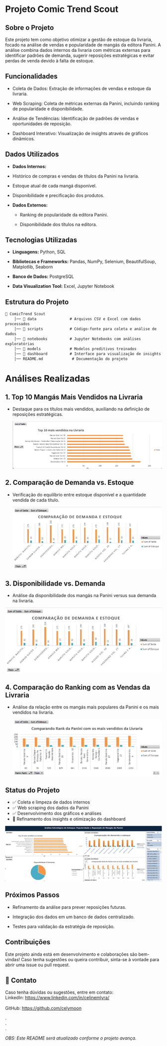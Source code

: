 #   Projeto Comic Trend Scout

## Sobre o Projeto
Este projeto tem como objetivo otimizar a gestão de estoque da livraria, focado na análise de vendas e popularidade de mangás da editora Panini. A análise combina dados internos da livraria com métricas externas para identificar padrões de demanda, sugerir reposições estratégicas e evitar perdas de venda devido à falta de estoque.


##  Funcionalidades
- Coleta de Dados: Extração de informações de vendas e estoque da livraria.

- Web Scraping: Coleta de métricas externas da Panini, incluindo ranking de popularidade e disponibilidade.

- Análise de Tendências: Identificação de padrões de vendas e oportunidades de reposição.

- Dashboard Interativo: Visualização de insights através de gráficos dinâmicos.

##  Dados Utilizados

-   **Dados Internos:**

- Histórico de compras e vendas de títulos da Panini na livraria.

- Estoque atual de cada mangá disponível.

- Disponibilidade e precificação dos produtos.

-   **Dados Externos:**

    -   Ranking de popularidade da editora Panini.

    -   Disponibilidade dos títulos na editora.

##  Tecnologias Utilizadas

-   **Linguagens:** Python, SQL

-   **Bibliotecas e Frameworks:** Pandas, NumPy, Selenium, BeautifulSoup, Matplotlib, Seaborn

-   **Banco de Dados:** PostgreSQL

-   **Data Visualization Tool:** Excel, Jupyter Notebook

##  Estrutura do Projeto

    📂 ComicTrend Scout
        │── 📁 data               # Arquivos CSV e Excel com dados processados
        │── 📁 scripts            # Código-fonte para coleta e análise de dados
        │── 📁 notebooks          # Jupyter Notebooks com análises exploratórias
        │── 📁 models             # Modelos preditivos treinados
        │── 📁 dashboard          # Interface para visualização de insights
        │── README.md             # Documentação do projeto

#   Análises Realizadas

##  1. Top 10 Mangás Mais Vendidos na Livraria

-   Destaque para os títulos mais vendidos, auxiliando na definição de reposições estratégicas.

    ![Top 10 mais vendidos](images\Top10maisvendidos.png)


##  2. Comparação de Demanda vs. Estoque

-   Verificação do equilíbrio entre estoque disponível e a quantidade vendida de cada título.

       ![Top 10 mais vendidos](images\comparacaodemandaeestoque.png)


##  3. Disponibilidade vs. Demanda

-   Análise da disponibilidade dos mangás na Panini versus sua demanda na livraria.

  ![Top 10 mais vendidos](images\comparacaodemandaeestoque.png)

##  4. Comparação do Ranking com as Vendas da Livraria

-   Análise da relação entre os mangás mais populares da Panini e os mais vendidos na livraria.

     ![Top 10 mais vendidos](images\comparandorankpaninicomvendas.png)

## Status do Projeto

- ✅ Coleta e limpeza de dados internos
- ✅ Web scraping dos dados da Panini
- ✅ Desenvolvimento dos gráficos e análises
- 🔄 Refinamento dos insights e otimização do dashboard

![Top 10 mais vendidos](images\dashboard.png)
## Próximos Passos

- Refinamento da análise para prever reposições futuras.
 
- Integração dos dados em um banco de dados centralizado.

- Testes para validação da estratégia de reposição.

##  Contribuições

Este projeto ainda está em desenvolvimento e colaborações são bem-vindas! Caso tenha sugestões ou queira contribuir, sinta-se à vontade para abrir uma issue ou pull request.

## 📧 Contato

Caso tenha dúvidas ou sugestões, entre em contato:
</br> LinkedIn: https://www.linkedin.com/in/celinemlyra/ </br>
</br> GitHub: https://github.com/celymoon


.</br>
.</br>
.


_OBS: Este README será atualizado conforme o projeto avança._

